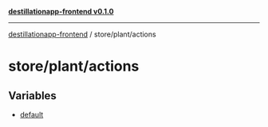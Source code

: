 [**destillationapp-frontend v0.1.0**](../../../README.md)

***

[destillationapp-frontend](../../../modules.md) / store/plant/actions

# store/plant/actions

## Variables

- [default](variables/default.md)
